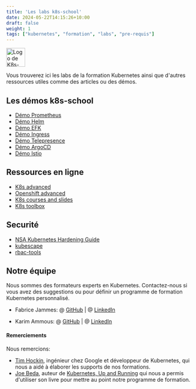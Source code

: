 ```yaml
---
title: 'Les labs k8s-school'
date: 2024-05-22T14:15:26+10:00
draft: false
weight: 1
tags: ["kubernetes", "formation", "labs", "pre-requis"]
---
```


[<img src="http://k8s-school.fr/images/logo.svg" alt="Logo de K8s-school, expertise et formation Kubernetes" height="50" />](https://k8s-school.fr)

Vous trouverez ici les labs de la formation Kubernetes ainsi que d'autres ressources utiles comme des articles ou des démos.

## Les démos k8s-school

* [Démo Prometheus ](https://github.com/k8s-school/demo-prometheus.git)
* [Démo Helm](https://github.com/k8s-school/demo-helm.git)
* [Démo EFK](https://github.com/k8s-school/demo-efk.git)
* [Démo Ingress](https://github.com/k8s-school/demo-nginx-controller.git)
* [Démo Telepresence](https://github.com/k8s-school/demo-telepresence.git)
* [Démo ArgoCD](https://github.com/k8s-school/demo-argocddemo.git)
* [Démo Istio](ttps://github.com/k8s-school/demo-istio.git)

## Ressources en ligne

- [K8s advanced](https://github.com/k8s-school/k8s-advanced)
- [Openshift advanced](https://github.com/k8s-school/openshift-advanced)
- [K8s courses and slides](https://k8s-school.fr/pdf)
- [K8s toolbox](https://github.com/k8s-school/ktbx)

## Securité

- [NSA Kubernetes Hardening Guide](https://media.defense.gov/2022/Aug/29/2003066362/-1/-1/0/CTR_KUBERNETES_HARDENING_GUIDANCE_1.2_20220829.PDF)
- [kubescape](https://github.com/kubescape/kubescape)
- [rbac-tools](https://github.com/alcideio/rbac-tool)

## Notre équipe

Nous sommes des formateurs experts en Kubernetes.
Contactez-nous si vous avez des suggestions ou pour définir un programme de formation Kubernetes personnalisé.

- Fabrice Jammes: @ [GitHub](https://github.com/fjammes) | @ [LinkedIn](https://www.linkedin.com/in/fabrice-jammes-5b29b042/)

- Karim Ammous: @ [GitHub](https://github.com/kammous) | @ [LinkedIn](https://www.linkedin.com/in/karim-ammous/)

#### Remerciements

Nous remercions:

- [Tim Hockin](http://www.hockin.org/~thockin/), ingénieur chez Google et développeur de Kubernetes, qui nous a aidé à élaborer les supports de nos formations.
- [Joe Beda](https://www.linkedin.com/in/jbeda/), auteur de [Kubernetes, Up and Running](http://shop.oreilly.com/product/0636920223788.do) qui nous a permis d'utiliser son livre pour mettre au point notre programme de formation.


